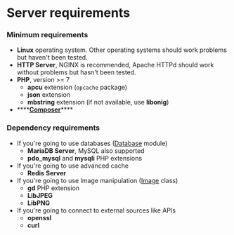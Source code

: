 # Server requirements

### Minimum requirements

* **Linux** operating system. Other operating systems should work problems but haven't been tested.
* **HTTP Server**, NGINX is recommended, Apache HTTPd should work without problems but hasn't been tested.
* **PHP**, version &gt;= 7
  * **apcu** extension \(`opcache` package\)
  * **json** extension
  * **mbstring** extension \(if not available, use **libonig**\)
* \*\*\*\*[**Composer**](https://getcomposer.org/)\*\*\*\*

### Dependency requirements

* If you're going to use databases \([Database](../reference/core-modules/database/) module\)
  * **MariaDB Server**, MySQL also supported
  * **pdo\_mysql** and **mysqli** PHP extensions
* If you're going to use advanced cache
  * **Redis** **Server**
* If you're going to use Image manipulation \([Image](../reference/core-classes/image.md) class\)
  * **gd** PHP extension
  * **LibJPEG**
  * **LibPNG**
* If you're going to connect to external sources like APIs
  * **openssl**
  * **curl**



